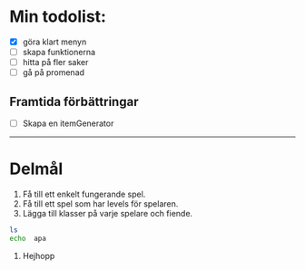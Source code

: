 # Min todolist:
- [X] göra klart menyn
- [ ] skapa funktionerna
- [ ] hitta på fler saker
- [ ] gå på promenad
## Framtida förbättringar
- [ ] Skapa en itemGenerator
---------------------------------------

# Delmål
1. Få till ett enkelt fungerande spel.
2. Få till ett spel som har levels för spelaren.
3. Lägga till klasser på varje spelare och fiende.

```bash
ls
echo  apa
```

1. Hejhopp
